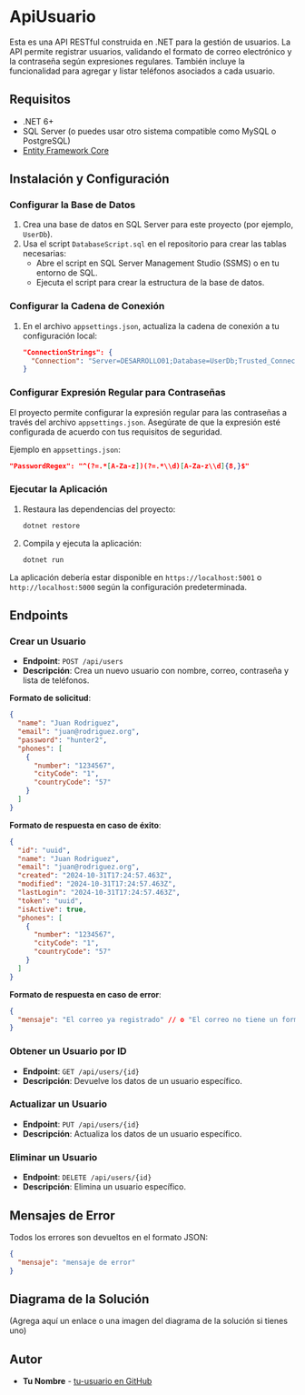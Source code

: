 
# ApiUsuario

Esta es una API RESTful construida en .NET para la gestión de usuarios. La API permite registrar usuarios, validando el formato de correo electrónico y la contraseña según expresiones regulares. También incluye la funcionalidad para agregar y listar teléfonos asociados a cada usuario.

## Requisitos

- .NET 6+
- SQL Server (o puedes usar otro sistema compatible como MySQL o PostgreSQL)
- [Entity Framework Core](https://docs.microsoft.com/en-us/ef/core/)

## Instalación y Configuración

### Configurar la Base de Datos

1. Crea una base de datos en SQL Server para este proyecto (por ejemplo, `UserDb`).
2. Usa el script `DatabaseScript.sql` en el repositorio para crear las tablas necesarias:
   - Abre el script en SQL Server Management Studio (SSMS) o en tu entorno de SQL.
   - Ejecuta el script para crear la estructura de la base de datos.

### Configurar la Cadena de Conexión

1. En el archivo `appsettings.json`, actualiza la cadena de conexión a tu configuración local:
   ```json
   "ConnectionStrings": {
     "Connection": "Server=DESARROLLO01;Database=UserDb;Trusted_Connection=true;TrustServerCertificate=true"
   }
   ```

### Configurar Expresión Regular para Contraseñas

El proyecto permite configurar la expresión regular para las contraseñas a través del archivo `appsettings.json`. Asegúrate de que la expresión esté configurada de acuerdo con tus requisitos de seguridad.

Ejemplo en `appsettings.json`:

```json
"PasswordRegex": "^(?=.*[A-Za-z])(?=.*\\d)[A-Za-z\\d]{8,}$"
```

### Ejecutar la Aplicación

1. Restaura las dependencias del proyecto:
   ```bash
   dotnet restore
   ```

2. Compila y ejecuta la aplicación:
   ```bash
   dotnet run
   ```

La aplicación debería estar disponible en `https://localhost:5001` o `http://localhost:5000` según la configuración predeterminada.

## Endpoints

### Crear un Usuario

- **Endpoint**: `POST /api/users`
- **Descripción**: Crea un nuevo usuario con nombre, correo, contraseña y lista de teléfonos.

**Formato de solicitud**:
```json
{
  "name": "Juan Rodriguez",
  "email": "juan@rodriguez.org",
  "password": "hunter2",
  "phones": [
    {
      "number": "1234567",
      "cityCode": "1",
      "countryCode": "57"
    }
  ]
}
```

**Formato de respuesta en caso de éxito**:
```json
{
  "id": "uuid",
  "name": "Juan Rodriguez",
  "email": "juan@rodriguez.org",
  "created": "2024-10-31T17:24:57.463Z",
  "modified": "2024-10-31T17:24:57.463Z",
  "lastLogin": "2024-10-31T17:24:57.463Z",
  "token": "uuid",
  "isActive": true,
  "phones": [
    {
      "number": "1234567",
      "cityCode": "1",
      "countryCode": "57"
    }
  ]
}
```

**Formato de respuesta en caso de error**:
```json
{
  "mensaje": "El correo ya registrado" // o "El correo no tiene un formato válido", según el caso
}
```

### Obtener un Usuario por ID

- **Endpoint**: `GET /api/users/{id}`
- **Descripción**: Devuelve los datos de un usuario específico.

### Actualizar un Usuario

- **Endpoint**: `PUT /api/users/{id}`
- **Descripción**: Actualiza los datos de un usuario específico.

### Eliminar un Usuario

- **Endpoint**: `DELETE /api/users/{id}`
- **Descripción**: Elimina un usuario específico.

## Mensajes de Error

Todos los errores son devueltos en el formato JSON:

```json
{
  "mensaje": "mensaje de error"
}
```

## Diagrama de la Solución

(Agrega aquí un enlace o una imagen del diagrama de la solución si tienes uno)

## Autor

- **Tu Nombre** - [tu-usuario en GitHub](https://github.com/tu-usuario)
